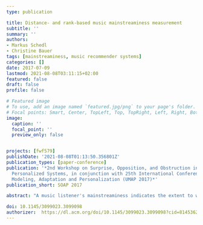 ```yaml
---
type: publication

title: Distance- and rank-based music mainstreaminess measurement
subtitle: ''
summary: ''
authors:
- Markus Schedl
- Christine Bauer
tags: [mainstreaminess, music recommender systems]
categories: []
date: 2017-07-09
lastmod: 2021-08-08T03:11:15+02:00
featured: false
draft: false
profile: false

# Featured image
# To use, add an image named `featured.jpg/png` to your page's folder.
# Focal points: Smart, Center, TopLeft, Top, TopRight, Left, Right, BottomLeft, Bottom, BottomRight.
image:
  caption: ''
  focal_point: ''
  preview_only: false


projects: [fwf579]
publishDate: '2021-08-08T01:13:50.356801Z'
publication_types: [paper-conference]
publication: '*2nd Workshop on Surprise, Opposition, and Obstruction in Adaptive and
  Personalized Systems, in conjunction with 25th International Conference on User
  Modeling, Adaptation and Personalization (UMAP 2017)*'
publication_short: SOAP 2017

abstract: "A music listener's mainstreaminess indicates the extent to which her listening preferences correspond to those of the population at large. However, formal definitions to quantify the level of mainstreaminess of a listener are rare and those available define mainstreaminess based on fractions between some kind of individual and global listening profiles. We argue, in contrast, that measures based on a modified version of the well-established Kullback-Leibler (KL) divergence as well as rank-order correlation coefficient may be better suited to capture the mainstreaminess of listeners. We therefore propose two measures adopting KL divergence and rank-order correlation and show, on a real-world dataset of over one billion user-generated listening events (LFM-1b), that music recommender systems can notably benefit when grouping users according to their level of mainstreaminess with respect to these two measures. This particularly holds for the frequently neglected listener group which is characterized by low mainstreaminess."

doi: 10.1145/3099023.3099098
authorizer:  https://dl.acm.org/doi/10.1145/3099023.3099098?cid=81453628934
---
```

